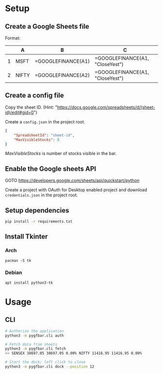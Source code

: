 # Setup

## Create a Google Sheets file 
Format:

||A|B|C|
|-|-|-|-|
|1|MSFT|=GOOGLEFINANCE(A1)|=GOOGLEFINANCE(A1, "CloseYest")|
|2|NIFTY|=GOOGLEFINANCE(A2)|=GOOGLEFINANCE(A1, "CloseYest")|

## Create a config file

Copy the sheet ID. (Hint: "https://docs.google.com/spreadsheets/d/(sheet-id)/edit#gid=0")

Create a `config.json` in the project root.
```json
{
    "SpreadsheetId": "sheet-id",
    "MaxVisibleStocks": 8
}
```

_MaxVisibleStocks_ is number of stocks visible in the bar.

## Enable the Google sheets API
GOTO https://developers.google.com/sheets/api/quickstart/python

Create a project with OAuth for Desktop enabled project and download `credentials.json` in the project root.

## Setup dependencies

```bash
pip install -r requirements.txt
```

## Install Tkinter

### Arch

```
pacman -S tk
```

### Debian

```
apt install python3-tk
```

# Usage

## CLI

```bash
# Authorize the application
python3 -m pygfbar.cli auth

# Fetch data from sheets
python3 -m pygfbar.cli fetch
>> SENSEX 38697.05 38697.05 0.00% NIFTY 11416.95 11416.95 0.00%

# Start the dock; left click to close
python3 -m pygfbar.cli dock --position 12
```